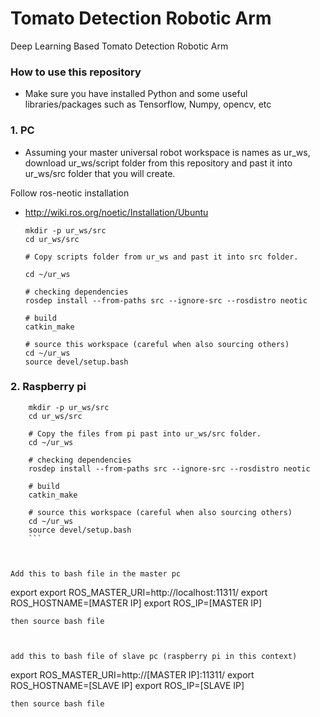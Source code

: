 # Tomato Detection Robotic Arm
Deep Learning Based Tomato Detection Robotic Arm

### How to use this repository

- Make sure you have installed Python and some useful libraries/packages such as Tensorflow, Numpy, opencv, etc 


### 1. PC
- Assuming your master universal robot workspace is names as ur_ws, download ur_ws/script folder from this repository and past it into ur_ws/src folder that you will create.

Follow ros-neotic installation
- http://wiki.ros.org/noetic/Installation/Ubuntu

    ```
    mkdir -p ur_ws/src
    cd ur_ws/src

    # Copy scripts folder from ur_ws and past it into src folder.

    cd ~/ur_ws

    # checking dependencies
    rosdep install --from-paths src --ignore-src --rosdistro neotic

    # build 
    catkin_make

    # source this workspace (careful when also sourcing others)
    cd ~/ur_ws
    source devel/setup.bash
    ```

### 2. Raspberry pi
```
    mkdir -p ur_ws/src
    cd ur_ws/src

    # Copy the files from pi past into ur_ws/src folder.
    cd ~/ur_ws

    # checking dependencies
    rosdep install --from-paths src --ignore-src --rosdistro neotic

    # build 
    catkin_make

    # source this workspace (careful when also sourcing others)
    cd ~/ur_ws
    source devel/setup.bash
    ```



Add this to bash file in the master pc
```
export export ROS_MASTER_URI=http://localhost:11311/
export ROS_HOSTNAME=[MASTER IP]
export ROS_IP=[MASTER IP]
```
then source bash file



add this to bash file of slave pc (raspberry pi in this context)
```
export ROS_MASTER_URI=http://[MASTER IP]:11311/
export ROS_HOSTNAME=[SLAVE IP]
export ROS_IP=[SLAVE IP]
```
then source bash file





